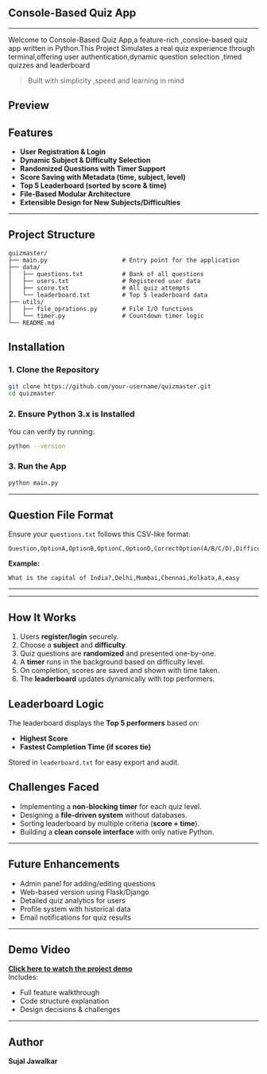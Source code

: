 ##  Console-Based Quiz App
---

Welcome to Console-Based Quiz App,a feature-rich ,consloe-based quiz app written in Python.This Project Simulates a real quiz experience through terminal,offering user authentication,dynamic question selection ,timed quizzes and leaderboard

> Built with simplicity ,speed and learning in mind

## Preview


## Features

- **User Registration & Login**  
- **Dynamic Subject & Difficulty Selection**  
- **Randomized Questions with Timer Support**  
- **Score Saving with Metadata (time, subject, level)**  
- **Top 5 Leaderboard (sorted by score & time)**  
- **File-Based Modular Architecture**  
- **Extensible Design for New Subjects/Difficulties**

---

##  Project Structure

```
quizmaster/
├── main.py                     # Entry point for the application
├── data/
│   ├── questions.txt           # Bank of all questions
│   ├── users.txt               # Registered user data
│   ├── score.txt               # All quiz attempts
│   └── leaderboard.txt         # Top 5 leaderboard data
├── utils/
│   ├── file_oprations.py       # File I/O functions
│   └── timer.py                # Countdown timer logic
└── README.md

```
## Installation

### 1. Clone the Repository

```bash
git clone https://github.com/your-username/quizmaster.git
cd quizmaster
```

### 2. Ensure Python 3.x is Installed

You can verify by running:
```bash
python --version
```

### 3. Run the App

```bash
python main.py
```

---
## Question File Format

Ensure your `questions.txt` follows this CSV-like format:

```
Question,OptionA,OptionB,OptionC,OptionD,CorrectOption(A/B/C/D),Difficulty(easy/medium/hard)
```

**Example:**
```
What is the capital of India?,Delhi,Mumbai,Chennai,Kolkata,A,easy
```

---

---
## How It Works

1. Users **register/login** securely.
2. Choose a **subject** and **difficulty**.
3. Quiz questions are **randomized** and presented one-by-one.
4. A **timer** runs in the background based on difficulty level.
5. On completion, scores are saved and shown with time taken.
6. The **leaderboard** updates dynamically with top performers.

## Leaderboard Logic

The leaderboard displays the **Top 5 performers** based on:
- **Highest Score**
- **Fastest Completion Time (if scores tie)**

Stored in `leaderboard.txt` for easy export and audit.


## Challenges Faced

- Implementing a **non-blocking timer** for each quiz level.
- Designing a **file-driven system** without databases.
- Sorting leaderboard by multiple criteria (**score + time**).
- Building a **clean console interface** with only native Python.

---

##  Future Enhancements

- Admin panel for adding/editing questions
- Web-based version using Flask/Django
- Detailed quiz analytics for users
- Profile system with historical data
- Email notifications for quiz results

---
## Demo Video

 **[Click here to watch the project demo](https://youtu.be/your-video-link)**  
 Includes:
- Full feature walkthrough
- Code structure explanation
- Design decisions & challenges
---
## Author

**Sujal Jawalkar**
